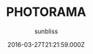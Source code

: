 ---
title: PHOTORAMA
github: https://github.com/sunbliss/photorama
demo: https://sunbliss.github.io/photorama
author: sunbliss
ssg:
  - Jekyll
cms:
  - No Cms
date: 2016-03-27T21:21:59.000Z
github_branch: gh-pages
description: '''PHOTORAMA'' template for Jekyll'
stale: true
---